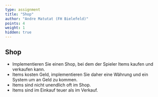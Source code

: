 ```yaml
---
type: assignment
title: "Shop"
author: "Andre Matutat (FH Bielefeld)"
points: 4
weight: 1
hidden: true
---
```



## Shop

-   Implementieren Sie einen Shop, bei dem der Spieler Items kaufen und verkaufen kann.
-   Items kosten Geld, implementieren Sie daher eine Währung und ein System um an Geld zu kommen.
-   Items sind nicht unendlich oft im Shop.
-   Items sind im Einkauf teuer als im Verkauf.
